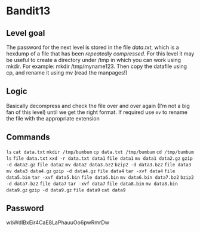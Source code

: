 # Bandit13

## Level goal
The password for the next level is stored in the file *data.txt*, which is a hexdump of a file that has been *repeatedly compressed*. For this level it may be useful to create a directory under /tmp in which you can work using mkdir. For example: mkdir /tmp/myname123. Then copy the datafile using cp, and rename it using mv (read the manpages!)

## Logic
Basically decompress and check the file over and over again (I'm not a big fan of this level) until we get the right format. If required use ```mv``` to rename the file with the appropriate extension

## Commands
```ls```
```cat data.txt```
```mkdir /tmp/bumbum```
```cp data.txt /tmp/bumbum```
```cd /tmp/bumbum```
```ls```
```file data.txt```
```xxd -r data.txt data1```
```file data1```
```mv data1 data2.gz```
```gzip -d data2.gz```
```file data2```
```mv data2 data3.bz2```
```bzip2 -d data3.bz2```
```file data3```
```mv data3 data4.gz```
```gzip -d data4.gz```
```file data4```
```tar -xvf data4```
```file data5.bin```
```tar -xvf data5.bin```
```file data6.bin```
```mv data6.bin data7.bz2```
```bzip2 -d data7.bz2```
```file data7```
```tar -xvf data7```
```file data8.bin```
```mv data8.bin data9.gz```
```gzip -d data9.gz```
```file data9```
```cat data9```

## Password
wbWdlBxEir4CaE8LaPhauuOo6pwRmrDw
